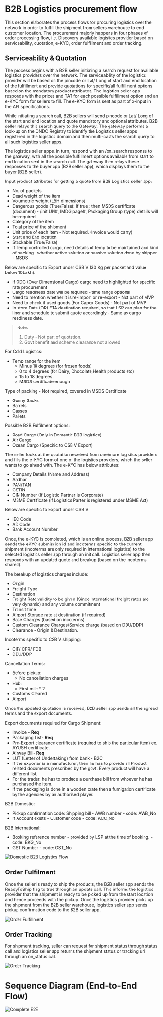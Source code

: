 # B2B Logistics procurement flow
This section elaborates the process flows for procuring logistics over the network in order to fulfill the shipment from sellers warehouse to end customer location. The procurement majorly happens in four phases of order processing flow, i.e. Discovery available logistics provider based on serviceability, quotation, e-KYC, order fulfillment and order tracking.

## Serviceability & Quotation
The process begins with a B2B seller initiating a search request for available logistics providers over the network. The serviceability of the logistics provider will be based on the pincode or Lat/ Long of start and end location of the fulfillment and provide quotations for specific/all fulfillment options based on the mandatory product attributes. The logistics seller app responds with the prices and TAT for each possible fulfillment option and an e-KYC form for sellers to fill. The e-KYC form is sent as part of x-input in the API specifications.

While initiating a search call, B2B sellers will send pincode or Lat/ Long of the start and end location and quote mandatory and optional attributes. B2B seller relays this search query to the Gateway. The gateway performs a look-up on the ONDC Registry to identify the Logistics seller apps registered in the logistics domain and then multi-casts the search query to all such logistics seller apps.

The logistics seller apps, in turn, respond with an /on_search response to the gateway, with all the possible fulfillment options available from start to end location sent in the search call. The gateway then relays these responses to the buyer app (B2B seller app), which displays them to the buyer (B2B seller). 

Input product attributes for getting a quote from B2B Logistics seller app:
- No. of packets
- Dead weight of the item
- Volumetric weight (LBH dimensions)
- Dangerous goods (True/False): If true : then MSDS certificate (document) - /init UN#, IMDG page#, Packaging Group (type)  details will be required
- Category of the item
- Total price of the shipment
- Unit price of each item - Not required. (Invoice would carry)
- Start and End location
- Stackable (True/False)
- If Temp controlled cargo,  need details of temp to be maintained and  kind of packing...whether active solution or passive solution done by shipper - MSDS


Below are specific to Export under CSB V (30 Kg per packet and value below 10Lakh):

- If ODC (Over Dimensional Cargo) cargo need to highlighted for specific rate procurement
- Cargo readiness date will be required  - time range optional
- Need to mention whether it is re-import or re-export - Not part of MVP
- Need to check if used goods (For Capex Goods) - Not part of MVP
- In store Date (OR) ETA destination required, so that LSP can plan for the liner and schedule to submit quote accordingly  - Same as cargo readiness date.

> Note: 
> 1. Duty - Not part of quotation.
> 2. Govt benefit and scheme clearance not allowed

For Cold Logistics:
 - Temp range for the item
    - Minus 18 degrees (for frozen foods)
    - 0 to 4 degrees (for Dairy, Chocolate,Health products etc)
    - 15 to 18 degrees.
    - MSDS certificate enough


Type of packing - Not required, covered in MSDS Certificate:
- Gunny Sacks
- Barrels
- Casses
- Pallets

Possible B2B Fulfilment options:
- Road Cargo (Only in Domestic B2B logistics)
- Air Cargo
- Ocean Cargo (Specific to CSB V Export) 

The seller looks at the quotation received from one/more logistics providers and fills the e-KYC form of one of the logistics providers, which the seller wants to go ahead with. The e-KYC has below attributes:
- Company Details (Name and Address)
- Aadhar
- PAN/TAN
- GSTIN
- CIN Number (If Logistic Partner is Corporate)
- MSME Certificate (if Logistics Parter is registered under MSME Act)

Below are specific to Export under CSB V
- IEC Code
- AD Code
- Bank Account Number

Once, the e-KYC is completed, which is an online process, B2B seller app sends the eKYC submission id and incoterms specific to the current shipment (incoterms are only required in international logistics) to the selected logistics seller app through an init call. Logistics seller app then responds with an updated quote and breakup (based on the incoterms shared).

The breakup of logistics charges include:
- Origin
- Freight Type
- Destination
- Freight Rate validity to be given (Since International freight rates are very dynamic) and any volume commitment
- Transit time
- Airport Storage rate at destination (if required)
- Base Charges (based on incoterms)
- Custom Clearance Charges/Service charge (based on DDU/DDP)
- Clearance - Origin & Destination.

Incoterms specific to CSB V shipping:
- CIF/ CFR/ FOB
- DDU/DDP

Cancellation Terms:
- Before pickup:
    - No cancellation charges
- Hub:
    - First mile * 2
- Customs Cleared
- Airport

Once the updated quotation is received, B2B seller app sends all the agreed terms and the export documents.

Export documents required for Cargo Shipment:
- Invoice - **Req**
- Packaging List- **Req**
- Pre-Export clearance certificate (required to ship the particular item) ex. AYUSH certificate.
- Airway Bill- **Req**
- LUT (Letter of Undertaking) from bank - B2C 
- If the exporter is a manufacturer, then he has to provide all Product related documents prescribed by the govt. Every product will have a different list. 
- For the trader, he has to produce a purchase bill from whoever he has purchased the item. 
- If the packaging is done in a wooden crate then a fumigation certificate by the agencies by an authorised player.

B2B Domestic:
- Pickup confirmation code: Shipping bill - AWB number - code: AWB_No
- If Account exists - Customer code - code: ACC_No

B2B International:
- Booking reference number - provided by LSP at the time of booking. - code: BKG_No
- GST Number - code: GST_No

![Domestic B2B Logistics Flow](https://raw.githubusercontent.com/abhik-wil/ONDC-LGP-Specifications/draft-2.x/api/docs/brd_images/Domestic_B2B_Logistics_Flow.png)

## Order Fulfilment
Once the seller is ready to ship the products, the B2B seller app sends the ReadyToShip flag to true through an update call. This informs the logistics provider that the shipment is ready to be picked up from the start location and hence proceeds with the pickup. 
Once the logistics provider picks up the shipment from the B2B seller warehouse, logistics seller app sends pickup confirmation code to the B2B seller app.

![Order Fulfillment](https://raw.githubusercontent.com/abhik-wil/ONDC-LGP-Specifications/draft-2.x/api/docs/brd_images/Order_Fulfillments.png)

## Order Tracking
For shipment tracking, seller can request for shipment status through status call and logistics seller app returns the shipment status or tracking url through an on_status call.

![Order Tracking](https://raw.githubusercontent.com/abhik-wil/ONDC-LGP-Specifications/draft-2.x/api/docs/brd_images/Order_Status.png)

# Sequence Diagram (End-to-End Flow)

![Complete E2E](https://raw.githubusercontent.com/abhik-wil/ONDC-LGP-Specifications/draft-2.x/api/docs/brd_images/Complete_E2E.png)
